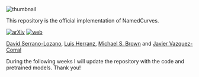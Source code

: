 ![thumbnail](assets/thumnail.png)

This repository is the official implementation of NamedCurves.

[![arXiv](https://img.shields.io/badge/ArXiv%paper-B31B1B)](https://arxiv.org/abs/2407.09892)
[![web](https://img.shields.io/badge/Project%page-orange)](https://namedcurves.github.io/)

[David Serrano-Lozano](https://davidserra9.github.io/), [Luis Herranz](http://www.lherranz.org/), [Michael S. Brown](http://www.cse.yorku.ca/~mbrown/) and [Javier Vazquez-Corral](https://www.jvazquez-corral.net/)

During the following weeks I will update the repository with the code and pretrained models. Thank you!




